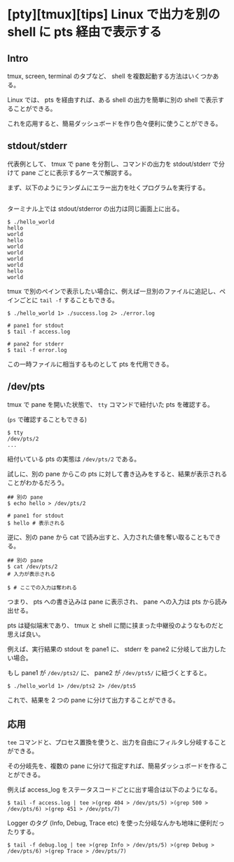# [pty][tmux][tips] Linux で出力を別の shell に pts 経由で表示する

## Intro

tmux, screen, terminal のタブなど、 shell を複数起動する方法はいくつかある。

Linux では、 pts を経由すれば、ある shell の出力を簡単に別の shell で表示することができる。

これを応用すると、簡易ダッシュボードを作り色々便利に使うことができる。


## stdout/stderr

代表例として、 tmux で pane を分割し、コマンドの出力を stdout/stderr で分けて pane ごとに表示するケースで解説する。

まず、以下のようにランダムにエラー出力を吐くプログラムを実行する。

```js:hello_world
```

ターミナル上では stdout/stderror の出力は同じ画面上に出る。

```sh-session
$ ./hello_world
hello
world
hello
world
world
world
world
hello
world
```

tmux で別のペインで表示したい場合に、例えば一旦別のファイルに追記し、ペインごとに `tail -f` することもできる。

```sh-session
$ ./hello_world 1> ./success.log 2> ./error.log
```

```sh-session
# pane1 for stdout
$ tail -f access.log
```

```sh-session
# pane2 for stderr
$ tail -f error.log
```

この一時ファイルに相当するものとして pts を代用できる。


## /dev/pts

tmux で pane を開いた状態で、 `tty` コマンドで紐付いた pts を確認する。

(`ps` で確認することもできる)

```sh-session
$ tty
/dev/pts/2
...
```

紐付いている pts の実態は `/dev/pts/2` である。

試しに、別の pane からこの pts に対して書き込みをすると、結果が表示されることがわかるだろう。

```sh-session
## 別の pane
$ echo hello > /dev/pts/2
```

```sh-session
# pane1 for stdout
$ hello # 表示される
```

逆に、別の pane から cat で読み出すと、入力された値を奪い取ることもできる。

```sh-session
## 別の pane
$ cat /dev/pts/2
# 入力が表示される
```

```sh-session
$ # ここでの入力は奪われる
```

つまり、 pts への書き込みは pane に表示され、 pane への入力は pts から読み出せる。

pts は疑似端末であり、 tmux と shell に間に挟まった中継役のようなものだと思えば良い。

例えば、実行結果の stdout を pane1 に、 stderr を pane2 に分岐して出力したい場合。

もし pane1 が `/dev/pts2/` に、 pane2 が `/dev/pts5/` に紐づくとすると。

```sh-session
$ ./hello_world 1> /dev/pts2 2> /dev/pts5
```

これで、結果を 2 つの pane に分けて出力することができる。


## 応用

`tee` コマンドと、プロセス置換を使うと、出力を自由にフィルタし分岐することができる。

その分岐先を、複数の pane に分けて指定すれば、簡易ダッシュボードを作ることができる。

例えば access_log をステータスコードごとに出す場合は以下のようになる。

```sh-session
$ tail -f access.log | tee >(grep 404 > /dev/pts/5) >(grep 500 > /dev/pts/6) >(grep 451 > /dev/pts/7)
```

Logger のタグ (Info, Debug, Trace etc) を使った分岐なんかも地味に便利だったりする。

```sh-session
$ tail -f debug.log | tee >(grep Info > /dev/pts/5) >(grep Debug > /dev/pts/6) >(grep Trace > /dev/pts/7)
```